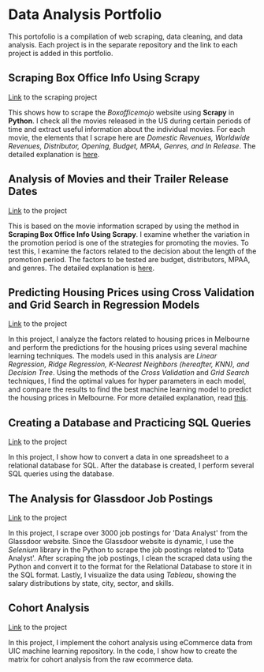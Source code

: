 # Data Analysis Portfolio
This portofolio is a compilation of web scraping, data cleaning, and data analysis. Each project is in the separate repository and the link to each project is added in this portfolio.  

## Scraping Box Office Info Using Scrapy
[Link](https://github.com/yjeong5126/scraping_boxofficemojo) to the scraping project

This shows how to scrape the *Boxofficemojo* website using **Scrapy** in **Python**. I check all the movies released in the US during certain periods of time and extract useful information about the individual movies. For each movie, the elements that I scrape here are *Domestic Revenues, Worldwide Revenues, Distributor, Opening, Budget, MPAA, Genres, and In Release*. The detailed explanation is [here](https://medium.com/analytics-vidhya/scraping-box-office-info-with-scrapy-f23f1f2d684f).

## Analysis of Movies and their Trailer Release Dates
[Link](https://github.com/yjeong5126/movietrailer_releasedate) to the project

This is based on the movie information scraped by using the method in **Scraping Box Office Info Using Scrapy**. I examine whether the variation in the promotion period is one of the strategies for promoting the movies. To test this, I examine the factors related to the decision about the length of the promotion period. The factors to be tested are budget, distributors, MPAA, and genres. The detailed explanation is [here](https://medium.com/@yjeong5126/analysis-of-movie-trailer-release-date-3c6e30681aea).

## Predicting Housing Prices using Cross Validation and Grid Search in Regression Models
[Link](https://github.com/yjeong5126/housing_prices) to the project

In this project, I analyze the factors related to housing prices in Melbourne and perform the predictions for the housing prices using several machine learning techniques. The models used in this analysis are *Linear Regression, Ridge Regression, K-Nearest Neighbors (hereafter, KNN), and Decision Tree*. Using the methods of the *Cross Validation* and *Grid Search* techniques, I find the optimal values for hyper parameters in each model, and compare the results to find the best machine learning model to predict the housing prices in Melbourne. For more detailed explanation, read [this](https://medium.com/@yjeong5126/predicting-housing-prices-in-melbourne-e3d5f49abf20).

## Creating a Database and Practicing SQL Queries
[Link](https://github.com/yjeong5126/sql_sample_sales_data) to the project

In this project, I show how to convert a data in one spreadsheet to a relational database for SQL. After the database is created, I perform several SQL queries using the database.

## The Analysis for Glassdoor Job Postings
[Link](https://github.com/yjeong5126/glassdoor_data_analyst) to the project

In this project, I scrape over 3000 job postings for 'Data Analyst' from the Glassdoor website. Since the Glassdoor website is dynamic, I use the *Selenium* library in the Python to scrape the job postings related to 'Data Analyst'. After scraping the job postings, I clean the scraped data using the Python and convert it to the format for the Relational Database to store it in the SQL format. Lastly, I visualize the data using *Tableau*, showing the salary distributions by state, city, sector, and skills.

## Cohort Analysis
[Link](https://github.com/yjeong5126/eCommerce-Analysis/blob/master/cohort_analysis/e_commerce_cohort_analysis.ipynb) to the project

In this project, I implement the cohort analysis using eCommerce data from UIC machine learning repository. In the code, I show how to create the matrix for cohort analysis from the raw ecommerce data. 
